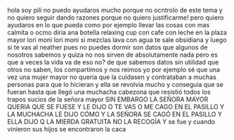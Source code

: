 hola
soy pili
no puedo ayudaros mucho porque no ocntrolo de este tema y no quiero seguir dando razones porque no quiero justificarme!
pero quiero ayudaros en lo que pueda como por ejemplo
llevar las cosas con mas calmita o ocmo diria ana botella relaxing cup con cafe con leche en la plaza mayor
lori moni lori moni
si mezclas lava con agua te sale obsidiana y luego si te vas al neather pues no puedes dormir 
son datos que algunos de nosotros sabemos y quiza no nos sirven de absolutamente nada
pero es que a veces la vida va de eso no? de que sabemos datos sin utilidad que otros no saben, los compartimos y nos reimos
yo por ejemplo sé que una vez una mujer mayor no queria que la cuidasen y contrataban a muchas personas para que lo hicieran
y ella se revolvia mucho y conseguia que se fueran hasta que llegó una muchacha cabezona que resistió todos los trapos sucios
de la señora mayor
SIN EMBARGO LA SEÑORA MAYOR QUERIA QUE SE FUESE Y LE DIJO O TE VAS O ME CAGO EN EL PASILLO Y LA MUCHACHA LE DIJO CÓMO
Y LA SEÑORA SE CAGÓ EN EL PASILLO Y ELLA DIJO Q LA MIERDA GRATUITA NO LA RECOGÍA Y se fue
y cuando vinieron sus hijos se encontraron la caca

